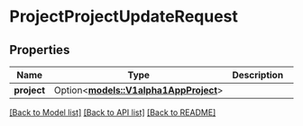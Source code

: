 # ProjectProjectUpdateRequest

## Properties

Name | Type | Description | Notes
------------ | ------------- | ------------- | -------------
**project** | Option<[**models::V1alpha1AppProject**](v1alpha1AppProject.md)> |  | [optional]

[[Back to Model list]](../README.md#documentation-for-models) [[Back to API list]](../README.md#documentation-for-api-endpoints) [[Back to README]](../README.md)


